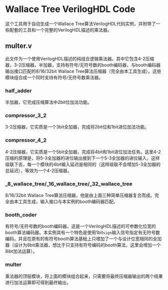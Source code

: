 # Wallace Tree VerilogHDL Code
这个工具用于自动生成一个Wallace Tree算法VerilogHDL代码实例，并附带了一些配套的工具和一个完整的VerilogHDL描述的乘法器。
## multer.v
此文件为一个使用VerilogHDL描述的纯组合逻辑乘法器。其中它包含4-2压缩器，3-2压缩器，半加器，支持有符号/无符号数的booth编码器，与booth编码器输出接口匹配的8/16/32bit Wallace Tree算法压缩器（完全由本工具生成）。这些模块组合成一个同时支持有符号/无符号数乘法器。
### half_adder
半加器，它完成压缩算法中2bit位加法功能。
### compressor_3_2
3-2压缩器，它实质是一个3bit全加器，完成将2bit位和1bit进位加法功能。
### compressor_4_2
4-2压缩器，它实质是一个5bit全加器，完成将4bit和1bit进位加法任务。这里4-2压缩的原理是，将5-3全加器的进位输出接到下一个5-3全加器的进位输入，这样级联下去，每一个模块的4bit输入延迟是相同的（这样级联不会增加5-3全加器的总延迟），等效为一个4-2压缩器。
### _8_wallace_tree/_16_wallace_tree/_32_wallace_tree
8/16/32bit Wallace Tree算法压缩器，他是由上面三种简单压缩器复合而成。完全由本工具生成，输入接口与本实例的booth编码器匹配。
### booth_coder
有符号/无符号数的booth编码器，这是一个VerilogHDL描述的可参数化位宽的booth算法编码器。本实例具有一个特色是使用1bit`sign`输入信号指定有无符号数编码，并且在原有的有符号booth算法基础上只增加了一个与设计位宽相同的全加器（设计为8bit乘法器，想比于只支持有符号编码的booth算法，这里会增加一个8ibt加法运算）。
### multer
乘法器的顶层模块，将上面的模块组合起来，只需要将最终压缩器输出的两个结果进行加法运算即可得到最终输出。
